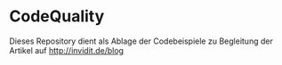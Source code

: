 # CodeQuality

Dieses Repository dient als Ablage der Codebeispiele zu Begleitung der Artikel auf http://invidit.de/blog

